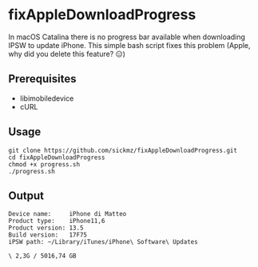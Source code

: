 # fixAppleDownloadProgress
In macOS Catalina there is no progress bar available when downloading IPSW to update iPhone. This simple bash script fixes this problem (Apple, why did you delete this feature? 😑)

## Prerequisites

* libimobiledevice
* cURL

## Usage
```
git clone https://github.com/sickmz/fixAppleDownloadProgress.git
cd fixAppleDownloadProgress
chmod +x progress.sh
./progress.sh
```

## Output
```
Device name:     iPhone di Matteo
Product type:    iPhone11,6
Product version: 13.5
Build version:   17F75
iPSW path: ~/Library/iTunes/iPhone\ Software\ Updates

\ 2,3G / 5016,74 GB
```
